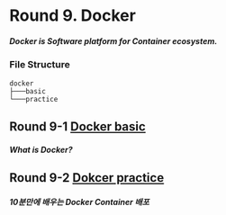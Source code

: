 # Round 9. Docker

##### Docker is Software platform for Container ecosystem.

### File Structure

```
docker
├───basic
└───practice
```

## Round 9-1 [Docker basic](/docker/basic/README.md)

##### What is Docker?

## Round 9-2 [Dokcer practice](/docker/practice/README.md)

##### 10분만에 배우는 Docker Container 배포

